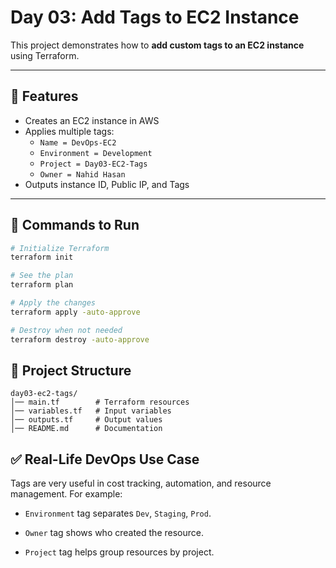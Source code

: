 # Day 03: Add Tags to EC2 Instance

This project demonstrates how to **add custom tags to an EC2 instance** using Terraform.

---

## 📌 Features
- Creates an EC2 instance in AWS
- Applies multiple tags:
  - `Name = DevOps-EC2`
  - `Environment = Development`
  - `Project = Day03-EC2-Tags`
  - `Owner = Nahid Hasan`
- Outputs instance ID, Public IP, and Tags

---

## 🚀 Commands to Run
```bash
# Initialize Terraform
terraform init

# See the plan
terraform plan

# Apply the changes
terraform apply -auto-approve

# Destroy when not needed
terraform destroy -auto-approve
```
## 📂 Project Structure
``` 
day03-ec2-tags/
│── main.tf        # Terraform resources
│── variables.tf   # Input variables
│── outputs.tf     # Output values
│── README.md      # Documentation
```
## ✅ Real-Life DevOps Use Case
Tags are very useful in cost tracking, automation, and resource management.
For example:

* `Environment` tag separates `Dev`, `Staging`, `Prod`.

* `Owner` tag shows who created the resource.

* `Project` tag helps group resources by project.